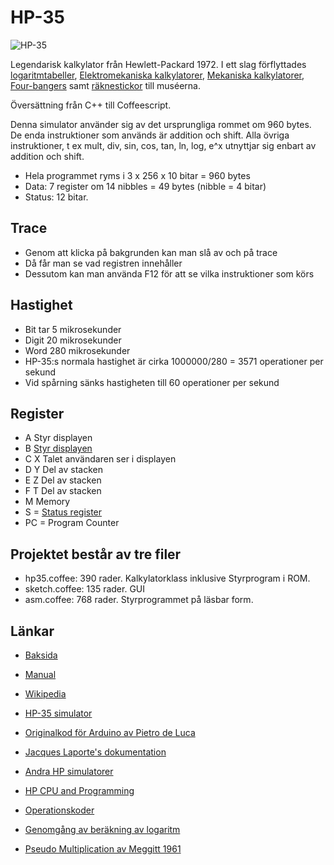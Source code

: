 # HP-35

![HP-35](http://www.hpmuseum.org/35last.jpg)

Legendarisk kalkylator från Hewlett-Packard 1972. I ett slag förflyttades [logaritmtabeller](https://en.wikipedia.org/wiki/Common_logarithm), [Elektromekaniska kalkylatorer](https://www.youtube.com/watch?v=Bd3R9u2vuCo), [Mekaniska kalkylatorer](https://www.youtube.com/watch?v=ZDn_DDsBWws), [Four-bangers](http://www.vintagecalculators.com/assets/images/Anita1011_1.JPG) samt [räknestickor](http://www.antiquark.com/sliderule/sim/n909es/virtual-n909-es.html) till muséerna.

Översättning från C++ till Coffeescript.

Denna simulator använder sig av det ursprungliga rommet om 960 bytes.
De enda instruktioner som används är addition och shift.
Alla övriga instruktioner, t ex mult, div, sin, cos, tan, ln, log, e^x utnyttjar sig enbart av addition och shift.

* Hela programmet ryms i 3 x 256 x 10 bitar = 960 bytes
* Data: 7 register om 14 nibbles = 49 bytes (nibble = 4 bitar)
* Status: 12 bitar.

## Trace 

* Genom att klicka på bakgrunden kan man slå av och på trace
* Då får man se vad registren innehåller
* Dessutom kan man använda F12 för att se vilka instruktioner som körs

## Hastighet
* Bit tar 5 mikrosekunder
* Digit 20 mikrosekunder
* Word 280 mikrosekunder
* HP-35:s normala hastighet är cirka 1000000/280 = 3571 operationer per sekund
* Vid spårning sänks hastigheten till 60 operationer per sekund

## Register

  * A   Styr displayen
  * B   [Styr displayen](http://home.citycable.ch/pierrefleur/Jacques-Laporte/Output%20format.htm)
  * C X Talet användaren ser i displayen
  * D Y Del av stacken
  * E Z Del av stacken
  * F T Del av stacken
  * M   Memory
  * S = [Status register](http://home.citycable.ch/pierrefleur/Jacques-Laporte/status_bit_flags.htm)
  * PC = Program Counter 
  
## Projektet består av tre filer

* hp35.coffee: 390 rader. Kalkylatorklass inklusive Styrprogram i ROM.
* sketch.coffee: 135 rader. GUI
* asm.coffee: 768 rader. Styrprogrammet på läsbar form.

## Länkar

* [Baksida](https://www.keesvandersanden.nl/calculators/images/HP35_1302S48386_backlabel.jpg)

* [Manual](http://www.cs.columbia.edu/~sedwards/hp35colr.pdf)

* [Wikipedia](https://en.wikipedia.org/wiki/HP-35)

* [HP-35 simulator](http://www.hpmuseum.org/simulate/hp35sim/calc.html)

* [Originalkod för Arduino av Pietro de Luca](http://home.citycable.ch/pierrefleur/Jacques-Laporte/Image_deluca/hp35_lcd.pde)

* [Jacques Laporte's dokumentation](http://home.citycable.ch/pierrefleur/Jacques-Laporte/index-old.html)

* [Andra HP simulatorer](http://www.teenix.org/)

* [HP CPU and Programming](http://www.hpmuseum.org/techcpu.htm)

* [Operationskoder](http://home.citycable.ch/pierrefleur/HP-Classic/HP-ClassicOpcodeMap.html)

* [Genomgång av beräkning av logaritm](http://home.citycable.ch/pierrefleur/Jacques-Laporte/Logarithm_1.htm)

* [Pseudo Multiplication av Meggitt 1961](http://home.citycable.ch/pierrefleur/Jacques-Laporte/Meggitt_62.pdf)
  